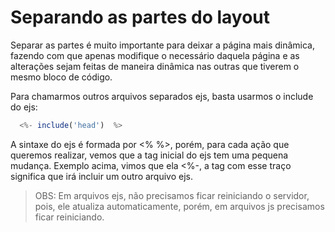 # Separando as partes do layout

Separar as partes é muito importante para deixar a página mais dinâmica, fazendo com que apenas modifique o necessário daquela página e as alterações sejam feitas de maneira dinâmica nas outras que tiverem o mesmo bloco de código.

Para chamarmos outros arquivos separados ejs, basta usarmos o include do ejs:

```js
  <%- include('head')  %>
```

A sintaxe do ejs é formada por <% %>, porém, para cada ação que queremos realizar, vemos que a tag inicial do ejs tem uma pequena mudança. Exemplo acima, vimos que ela <%-, a tag com esse traço significa que irá incluir um outro arquivo ejs.

> OBS: Em arquivos ejs, não precisamos ficar reiniciando o servidor, pois, ele atualiza automaticamente, porém, em arquivos js precisamos ficar reiniciando.
 
